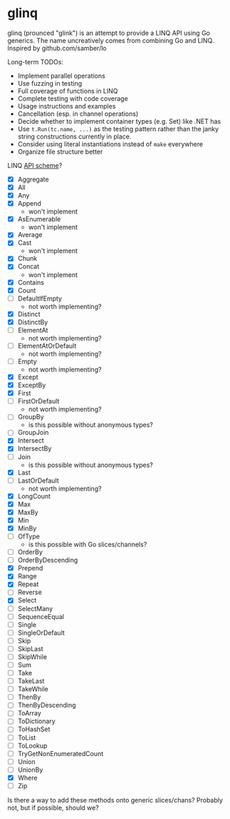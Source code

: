 # glinq

glinq (prounced "glink") is an attempt to provide a LINQ API using Go generics. The name uncreatively comes from combining Go and LINQ. Inspired by github.com/samber/lo

Long-term TODOs:

- Implement parallel operations
- Use fuzzing in testing
- Full coverage of functions in LINQ
- Complete testing with code coverage
- Usage instructions and examples
- Cancellation (esp. in channel operations)
- Decide whether to implement container types (e.g. Set) like .NET has
- Use `t.Run(tc.name, ...)` as the testing pattern rather than the janky string constructions currently in place.
- Consider using literal instantiations instead of `make` everywhere
- Organize file structure better

LINQ [API scheme](https://docs.microsoft.com/en-us/dotnet/api/system.linq.enumerable?view=net-6.0)?

- [x] Aggregate
- [x] All
- [x] Any
- [x] Append
  - won't implement
- [x] AsEnumerable
  - won't implement
- [x] Average
- [x] Cast
  - won't implement
- [x] Chunk
- [x] Concat
  - won't implement
- [x] Contains
- [x] Count
- [ ] DefaultIfEmpty
  - not worth implementing?
- [x] Distinct
- [x] DistinctBy
- [ ] ElementAt
  - not worth implementing?
- [ ] ElementAtOrDefault
  - not worth implementing?
- [ ] Empty
  - not worth implementing?
- [x] Except
- [x] ExceptBy
- [x] First
- [ ] FirstOrDefault
  - not worth implementing?
- [ ] GroupBy
  - is this possible without anonymous types?
- [ ] GroupJoin
- [x] Intersect
- [x] IntersectBy
- [ ] Join
    - is this possible without anonymous types?
- [x] Last
- [ ] LastOrDefault
    - not worth implementing?
- [x] LongCount
- [x] Max
- [x] MaxBy
- [x] Min
- [x] MinBy
- [ ] OfType
    - is this possible with Go slices/channels?
- [ ] OrderBy
- [ ] OrderByDescending
- [x] Prepend
- [x] Range
- [x] Repeat
- [ ] Reverse
- [x] Select
- [ ] SelectMany
- [ ] SequenceEqual
- [ ] Single
- [ ] SingleOrDefault
- [ ] Skip
- [ ] SkipLast
- [ ] SkipWhile
- [ ] Sum
- [ ] Take
- [ ] TakeLast
- [ ] TakeWhile
- [ ] ThenBy
- [ ] ThenByDescending
- [ ] ToArray
- [ ] ToDictionary
- [ ] ToHashSet
- [ ] ToList
- [ ] ToLookup
- [ ] TryGetNonEnumeratedCount
- [ ] Union
- [ ] UnionBy
- [x] Where
- [ ] Zip

Is there a way to add these methods onto generic slices/chans? Probably not, but if possible, should we?
